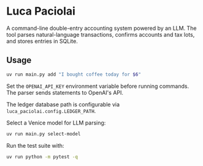 # Luca Paciolai

A command-line double-entry accounting system powered by an LLM. The tool parses natural-language transactions, confirms accounts and tax lots, and stores entries in SQLite.

## Usage

```bash
uv run main.py add "I bought coffee today for $6"
```

Set the `OPENAI_API_KEY` environment variable before running commands. The
parser sends statements to OpenAI's API.

The ledger database path is configurable via ``luca_paciolai.config.LEDGER_PATH``.

Select a Venice model for LLM parsing:

```bash
uv run main.py select-model
```

Run the test suite with:

```bash
uv run python -m pytest -q
```

